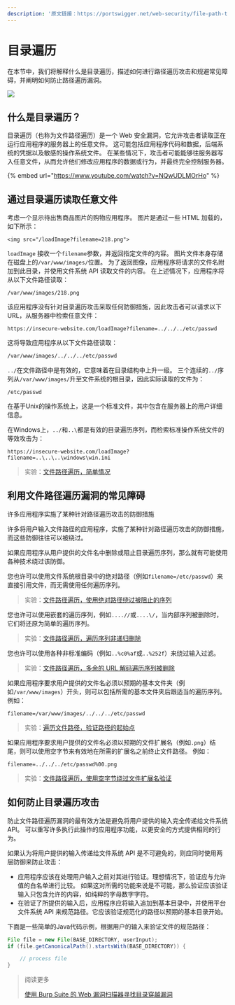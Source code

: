 ```yaml
---
description: '原文链接：https://portswigger.net/web-security/file-path-traversal'
---
```


# 目录遍历

在本节中，我们将解释什么是目录遍历，描述如何进行路径遍历攻击和规避常见障碍，并阐明如何防止路径遍历漏洞。

![](../.gitbook/assets/image%20%2814%29%20%281%29.png)

## 什么是目录遍历？

目录遍历（也称为文件路径遍历）是一个 Web 安全漏洞，它允许攻击者读取正在运行应用程序的服务器上的任意文件。 这可能包括应用程序代码和数据，后端系统的凭据以及敏感的操作系统文件。 在某些情况下，攻击者可能能够往服务器写入任意文件，从而允许他们修改应用程序的数据或行为，并最终完全控制服务器。

{% embed url="https://www.youtube.com/watch?v=NQwUDLMOrHo" %}

## 通过目录遍历读取任意文件

考虑一个显示待出售商品图片的购物应用程序。 图片是通过一些 HTML 加载的，如下所示：

```markup
<img src="/loadImage?filename=218.png">
```

`loadImage` 接收一个`filename`参数，并返回指定文件的内容。 图片文件本身存储在磁盘上的`/var/www/images/`位置。 为了返回图像，应用程序将请求的文件名附加到此目录，并使用文件系统 API 读取文件的内容。 在上述情况下，应用程序将从以下文件路径读取：

```text
/var/www/images/218.png
```

该应用程序没有针对目录遍历攻击采取任何防御措施，因此攻击者可以请求以下 URL，从服务器中检索任意文件：

```markup
https://insecure-website.com/loadImage?filename=../../../etc/passwd
```

这将导致应用程序从以下文件路径读取：

```bash
/var/www/images/../../../etc/passwd
```

`../`在文件路径中是有效的，它意味着在目录结构中上升一级。 三个连续的`../`序列从`/var/www/images/`升至文件系统的根目录，因此实际读取的文件为：

```text
/etc/passwd
```

在基于Unix的操作系统上，这是一个标准文件，其中包含在服务器上的用户详细信息。

在Windows上，`../`和`..\`都是有效的目录遍历序列，而检索标准操作系统文件的等效攻击为：

```text
https://insecure-website.com/loadImage?filename=..\..\..\windows\win.ini
```

> 实验：[文件路径遍历，简单情况](https://portswigger.net/web-security/file-path-traversal/lab-simple)

## 利用文件路径遍历漏洞的常见障碍

许多应用程序实施了某种针对路径遍历攻击的防御措施

许多将用户输入文件路径的应用程序，实施了某种针对路径遍历攻击的防御措施，而这些防御往往可以被绕过。

如果应用程序从用户提供的文件名中删除或阻止目录遍历序列，那么就有可能使用各种技术绕过该防御。

您也许可以使用文件系统根目录中的绝对路径（例如`filename=/etc/passwd`）来直接引用文件，而无需使用任何遍历序列。

> 实验：[文件路径遍历，使用绝对路径绕过被阻止的序列](https://portswigger.net/web-security/file-path-traversal/lab-absolute-path-bypass)

您也许可以使用嵌套的遍历序列，例如`....//`或`....\/`，当内部序列被删除时，它们将还原为简单的遍历序列。

> 实验：[文件路径遍历，遍历序列非递归删除](https://portswigger.net/web-security/file-path-traversal/lab-sequences-stripped-non-recursively)

您也许可以使用各种非标准编码（例如`..%c0%af`或`..%252f`）来绕过输入过滤。

> 实验：[文件路径遍历，多余的 URL 解码遍历序列被删除](https://portswigger.net/web-security/file-path-traversal/lab-superfluous-url-decode)

如果应用程序要求用户提供的文件名必须以预期的基本文件夹（例如`/var/www/images`）开头，则可以包括所需的基本文件夹后跟适当的遍历序列。 例如： 

```text
filename=/var/www/images/../../../etc/passwd
```

> 实验：[遍历文件路径，验证路径的起始点](https://portswigger.net/web-security/file-path-traversal/lab-validate-start-of-path)

如果应用程序要求用户提供的文件名必须以预期的文件扩展名（例如`.png`）结尾，则可以使用空字节来有效地在所需的扩展名之前终止文件路径。 例如：

```text
filename=../../../etc/passwd%00.png
```

> 实验：[文件路径遍历，使用空字节绕过文件扩展名验证](https://portswigger.net/web-security/file-path-traversal/lab-validate-file-extension-null-byte-bypass)

## 如何防止目录遍历攻击

防止文件路径遍历漏洞的最有效方法是避免将用户提供的输入完全传递给文件系统 API。 可以重写许多执行此操作的应用程序功能，以更安全的方式提供相同的行为。

如果认为将用户提供的输入传递给文件系统 API 是不可避免的，则应同时使用两层防御来防止攻击：

* 应用程序应该在处理用户输入之前对其进行验证。理想情况下，验证应与允许值的白名单进行比较。 如果这对所需的功能来说是不可能，那么验证应该验证输入只包含允许的内容，如纯粹的字母数字字符。
* 在验证了所提供的输入后，应用程序应将输入追加到基本目录中，并使用平台文件系统 API 来规范路径。它应该验证规范化的路径以预期的基本目录开始。

下面是一些简单的Java代码示例，根据用户的输入来验证文件的规范路径：

```java
File file = new File(BASE_DIRECTORY, userInput);
if (file.getCanonicalPath().startsWith(BASE_DIRECTORY)) {
    // process file
}
```

> 阅读更多
>
> [使用 Burp Suite 的 Web 漏洞扫描器寻找目录穿越漏洞](https://portswigger.net/burp/vulnerability-scanner)

